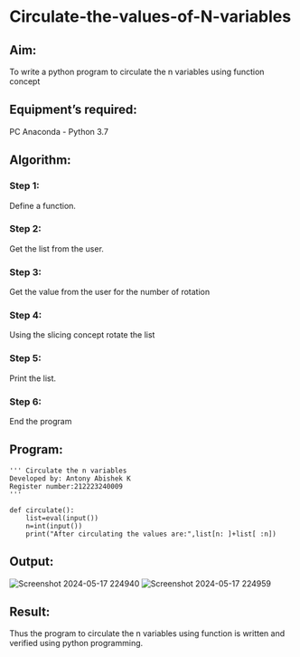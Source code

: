 # Circulate-the-values-of-N-variables
## Aim:
To write a python program to circulate the n variables using function concept
## Equipment’s required:
PC
Anaconda - Python 3.7
## Algorithm: 
### Step 1:
Define a function.
### Step 2: 
Get the list from the user.
### Step 3: 
Get the value from the user for the number of rotation
### Step 4: 
Using the slicing concept rotate the list
### Step 5:
Print the list.
### Step 6:
End the program
## Program:
```
''' Circulate the n variables
Developed by: Antony Abishek K
Register number:212223240009
'''

def circulate():
    list=eval(input())
    n=int(input())
    print("After circulating the values are:",list[n: ]+list[ :n])
```
## Output:
![Screenshot 2024-05-17 224940](https://github.com/Antonyabishek2004/Circulate-the-values-of-N-variables/assets/138849620/03b86a9e-a81b-4617-be7b-5ec5c5f956b3)
![Screenshot 2024-05-17 224959](https://github.com/Antonyabishek2004/Circulate-the-values-of-N-variables/assets/138849620/1e017812-6251-42db-8d41-5af43ad910d1)

## Result:
Thus the program to circulate the n variables using function is written and verified using python programming.
